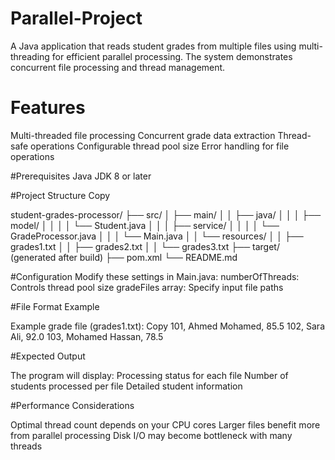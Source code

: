 # Parallel-Project

A Java application that reads student grades from multiple files using multi-threading for efficient parallel processing. The system demonstrates concurrent file processing and thread management. 

# Features

Multi-threaded file processing
Concurrent grade data extraction
Thread-safe operations
Configurable thread pool size
Error handling for file operations

#Prerequisites
Java JDK 8 or later

#Project Structure Copy

student-grades-processor/ ├── src/ │ ├── main/ │ │ ├── java/ │ │ │ ├── model/ │ │ │ │ └── Student.java │ │ │ ├── service/ │ │ │ │ └── GradeProcessor.java │ │ │ └── Main.java │ │ └── resources/ │ │ ├── grades1.txt │ │ ├── grades2.txt │ │ └── grades3.txt ├── target/ (generated after build) ├── pom.xml └── README.md

#Configuration
Modify these settings in Main.java:
numberOfThreads: Controls thread pool size
gradeFiles array: Specify input file paths

#File Format Example

Example grade file (grades1.txt): Copy
101, Ahmed Mohamed, 85.5 102, Sara Ali, 92.0 103, Mohamed Hassan, 78.5

#Expected Output

The program will display:
Processing status for each file
Number of students processed per file
Detailed student information

#Performance Considerations

Optimal thread count depends on your CPU cores
Larger files benefit more from parallel processing
Disk I/O may become bottleneck with many threads

